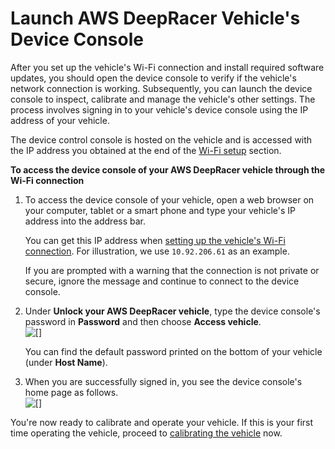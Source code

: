 # Launch AWS DeepRacer Vehicle's Device Console<a name="deepracer-set-up-vehicle-test-drive"></a>

After you set up the vehicle's Wi\-Fi connection and install required software updates, you should open the device console to verify if the vehicle's network connection is working\. Subsequently, you can launch the device console to inspect, calibrate and manage the vehicle's other settings\. The process involves signing in to your vehicle's device console using the IP address of your vehicle\.

The device control console is hosted on the vehicle and is accessed with the IP address you obtained at the end of the [Wi\-Fi setup](deepracer-set-up-vehicle.md#deepracer-set-up-vehicle-wifi-connection) section\. 

**To access the device console of your AWS DeepRacer vehicle through the Wi\-Fi connection**

1. To access the device console of your vehicle, open a web browser on your computer, tablet or a smart phone and type your vehicle's IP address into the address bar\. 

   You can get this IP address when [setting up the vehicle's Wi\-Fi connection](deepracer-set-up-vehicle.md#deepracer-set-up-vehicle-wifi-connection)\. For illustration, we use `10.92.206.61` as an example\. 

   If you are prompted with a warning that the connection is not private or secure, ignore the message and continue to connect to the device console\.

1. Under **Unlock your AWS DeepRacer vehicle**, type the device console's password in **Password** and then choose **Access vehicle**\.  
![\[\]](http://docs.aws.amazon.com/deepracer/latest/developerguide/images/deepracer-access-vehicle-password.png)

   You can find the default password printed on the bottom of your vehicle \(under **Host Name**\)\.

1. When you are successfully signed in, you see the device console's home page as follows\.   
![\[\]](http://docs.aws.amazon.com/deepracer/latest/developerguide/images/deepracer-device-console-home.png)

You're now ready to calibrate and operate your vehicle\. If this is your first time operating the vehicle, proceed to [calibrating the vehicle](deepracer-calibrate-vehicle.md) now\.
